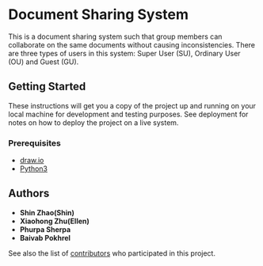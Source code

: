 
# Document Sharing System

This is  a document sharing system such that group members can collaborate on the same documents without causing inconsistencies. There are three types of users in this system: Super User (SU), Ordinary User (OU) and Guest (GU). 

## Getting Started

These instructions will get you a copy of the project up and running on your local machine for development and testing purposes. See deployment for notes on how to deploy the project on a live system.

### Prerequisites

* [draw.io](www.draw.io)
* [Python3](https://www.python.org/downloads/)


## Authors

* **Shin Zhao(Shin)**
* **Xiaohong Zhu(Ellen)**
* **Phurpa Sherpa**
* **Baivab Pokhrel**


See also the list of [contributors](https://github.com/xzhu0706/DocumentSharingSystem/contributors) who participated in this project.


